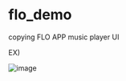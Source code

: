 # flo_demo
copying FLO APP music player UI

EX)

![image](https://user-images.githubusercontent.com/45767395/158811522-54611692-9be7-45ed-b246-62093052f5d9.png)


